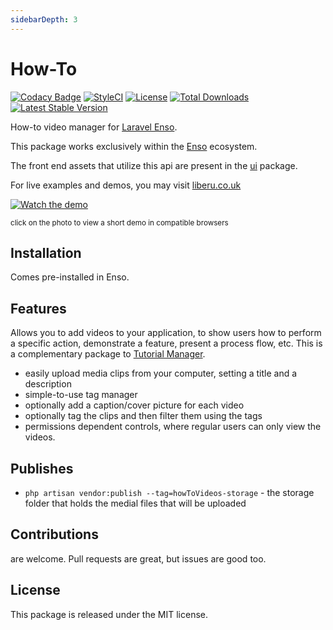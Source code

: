 ```yaml
---
sidebarDepth: 3
---
```


# How-To

[![Codacy Badge](https://api.codacy.com/project/badge/Grade/1781cd55ca3048eda6fd70066cc7585a)](https://www.codacy.com/app/laravel-liberu/how-to?utm_source=github.com&amp;utm_medium=referral&amp;utm_content=laravel-liberu/how-to&amp;utm_campaign=Badge_Grade)
[![StyleCI](https://github.styleci.io/repos/109481095/shield?branch=master)](https://github.styleci.io/repos/109481095)
[![License](https://poser.pugx.org/laravel-liberu/HowTo/license)](https://https://packagist.org/packages/laravel-liberu/HowTo)
[![Total Downloads](https://poser.pugx.org/laravel-liberu/HowTo/downloads)](https://packagist.org/packages/laravel-liberu/HowTo)
[![Latest Stable Version](https://poser.pugx.org/laravel-liberu/HowTo/version)](https://packagist.org/packages/laravel-liberu/HowTo)

How-to video manager for [Laravel Enso](https://github.com/laravel-liberu/Enso).

This package works exclusively within the [Enso](https://github.com/laravel-liberu/Enso) ecosystem.

The front end assets that utilize this api are present in the [ui](https://github.com/liberu-ui/ui) package.

For live examples and demos, you may visit [liberu.co.uk](https://www.liberu.co.uk)

[![Watch the demo](https://laravel-liberu.github.io/how-to/screenshots/bulma_selection_112_thumb.png)](https://laravel-liberu.github.io/how-to/videos/bulma_demo.mp4)

<sup>click on the photo to view a short demo in compatible browsers</sup>

## Installation

Comes pre-installed in Enso.

## Features

Allows you to add videos to your application, to show users how to perform a specific action, demonstrate a feature, 
present a process flow, etc. This is a complementary package to [Tutorial Manager](https://github.com/laravel-liberu/TutorialManager).
 
 * easily upload media clips from your computer, setting a title and a description
 * simple-to-use tag manager
 * optionally add a caption/cover picture for each video
 * optionally tag the clips and then filter them using the tags 
 * permissions dependent controls, where regular users can only view the videos. 

## Publishes

- `php artisan vendor:publish --tag=howToVideos-storage` - the storage folder 
that holds the medial files that will be uploaded

## Contributions

are welcome. Pull requests are great, but issues are good too.

## License

This package is released under the MIT license.
